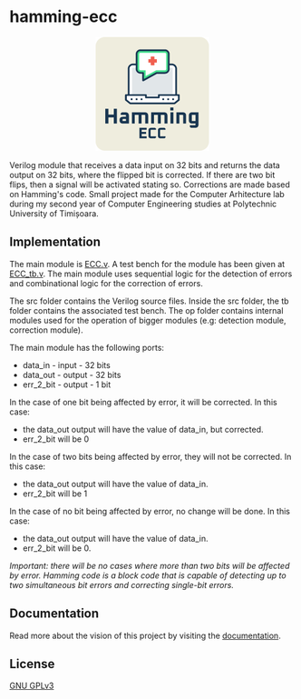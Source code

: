 # hamming-ecc

<p align="center">
  <img src="https://github.com/dragosefrem/hamming-ecc/blob/main/docs/rounded_logo.png" width = "200" height = "200">
</p>

Verilog module that receives a data input on 32 bits and returns the data output on 32 bits, where the flipped bit is corrected. If there are two bit flips, then a signal will be activated stating so. Corrections are made based on Hamming's code. Small project made for the Computer Arhitecture lab during my second year of Computer Engineering studies at Polytechnic University of Timișoara.

## Implementation

The main module is [ECC.v](https://github.com/dragosefrem/hamming-ecc/blob/main/src/ECC.v). A test bench for the module has been given at [ECC_tb.v](https://github.com/dragosefrem/hamming-ecc/blob/main/src/tb/ECC_tb.v). The main module uses sequential logic for the detection of errors and combinational logic for the correction of errors.

The src folder contains the Verilog source files. Inside the src folder, the tb folder contains the associated test bench. The op folder contains internal modules used for the operation of bigger modules (e.g: detection module, correction module).

The main module has the following ports:

- data_in - input - 32 bits
- data_out - output - 32 bits
- err_2_bit - output - 1 bit

In the case of one bit being affected by error, it will be corrected. In this case:

- the data_out output will have the value of data_in, but corrected.
- err_2_bit will be 0

In the case of two bits being affected by error, they will not be corrected. In this case:

- the data_out output will have the value of data_in.
- err_2_bit will be 1

In the case of no bit being affected by error, no change will be done. In this case:

- the data_out output will have the value of data_in.
- err_2_bit will be 0.

*Important: there will be no cases where more than two bits will be affected by error. Hamming code is a block code that is capable of detecting up to two simultaneous bit errors and correcting single-bit errors.*

## Documentation

Read more about the vision of this project by visiting the [documentation](https://github.com/dragosefrem/hamming-ecc/blob/main/docs/ECC_Documentation_Romanian.pdf).

## License

[GNU GPLv3](https://choosealicense.com/licenses/gpl-3.0/)
